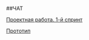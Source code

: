 ##ЧАТ

[Проектная работа. 1-й спринт](https://naughty-wescoff-127c17.netlify.app)

[Прототип](https://www.figma.com/file/Q54yuzGZDILvmg4wCe5Kco/%D0%A7%D0%90%D0%A2?node-id=0%3A1)